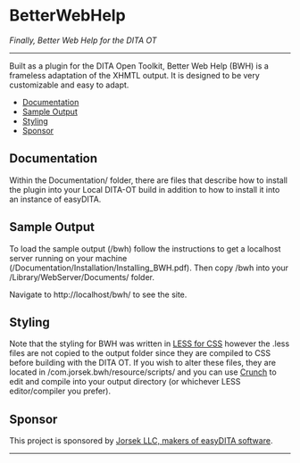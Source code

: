 BetterWebHelp
=============

_Finally, Better Web Help for the DITA OT_

---

Built as a plugin for the DITA Open Toolkit, Better Web Help (BWH) is a frameless adaptation of the XHMTL output. It is designed to be very customizable and easy to adapt.

 - [Documentation](https://github.com/Jorsek/BetterWebHelp#documentation)
 - [Sample Output](https://github.com/Jorsek/BetterWebHelp#sample-output)
 - [Styling](https://github.com/Jorsek/BetterWebHelp#styling)
 - [Sponsor](https://github.com/Jorsek/BetterWebHelp#sponsor)

## Documentation
Within the Documentation/ folder, there are files that describe how to install the plugin into your Local DITA-OT build in addition to how to install it into an instance of easyDITA.

## Sample Output
To load the sample output (/bwh) follow the instructions to get a localhost server running on your machine (/Documentation/Installation/Installing_BWH.pdf). Then copy /bwh into your /Library/WebServer/Documents/ folder.

Navigate to http://localhost/bwh/ to see the site.

## Styling
Note that the styling for BWH was written in [LESS for CSS](http://lesscss.org/) however the .less files are not copied to the output folder since they are compiled to CSS before building with the DITA OT. If you wish to alter these files, they are located in /com.jorsek.bwh/resource/scripts/ and you can use [Crunch](http://crunchapp.net/) to edit and compile into your output directory (or whichever LESS editor/compiler you prefer).

## Sponsor
This project is sponsored by [Jorsek LLC, makers of easyDITA software](http://www.easydita.com).

---
